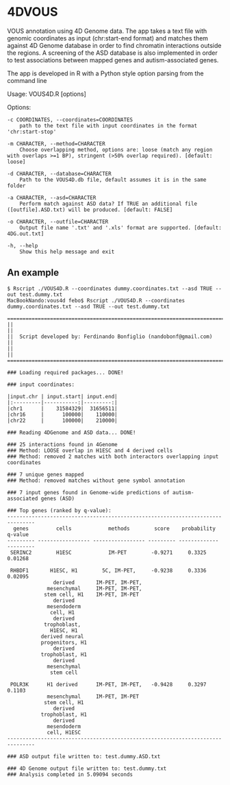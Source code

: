 # 4DVOUS
VOUS annotation using 4D Genome data.
The app takes a text file with genomic coordinates as input (chr:start-end format) and matches them against 4D Genome database in order to find chromatin interactions outside the regions. A screening of the ASD database is also implemented in order to test associations between mapped genes and autism-associated genes.

The app is developed in R with a Python style option parsing from the command line

Usage: VOUS4D.R [options]

Options:
	
	-c COORDINATES, --coordinates=COORDINATES
		path to the text file with input coordinates in the format 'chr:start-stop'

	-m CHARACTER, --method=CHARACTER
		Choose overlapping method, options are: loose (match any region with overlaps >=1 BP), stringent (>50% overlap required). [default: loose]

	-d CHARACTER, --database=CHARACTER
		Path to the VOUS4D.db file, default assumes it is in the same folder

	-a CHARACTER, --asd=CHARACTER
		Perform match against ASD data? If TRUE an additional file ([outfile].ASD.txt) will be produced. [default: FALSE]

	-o CHARACTER, --outfile=CHARACTER
		Output file name '.txt' and '.xls' format are supported. [default: 4DG.out.txt]

	-h, --help
		Show this help message and exit

## An example
```{shell}
$ Rscript ./VOUS4D.R --coordinates dummy.coordinates.txt --asd TRUE --out test.dummy.txt
MacBookNando:vous4d febo$ Rscript ./VOUS4D.R --coordinates dummy.coordinates.txt --asd TRUE --out test.dummy.txt

=======================================================================
||                                                                   ||
||  Script developed by: Ferdinando Bonfiglio (nandobonf@gmail.com)  ||
||                                                                   ||
=======================================================================

### Loading required packages... DONE!

### input coordinates:

|input.chr | input.start| input.end|
|:---------|-----------:|---------:|
|chr1      |    31584329|  31656511|
|chr16     |      100000|    110000|
|chr22     |      100000|    210000|

### Reading 4DGenome and ASD data... DONE!

### 25 interactions found in 4Genome
### Method: LOOSE overlap in H1ESC and 4 derived cells
### Method: removed 2 matches with both interactors overlapping input coordinates

### 7 unique genes mapped
### Method: removed matches without gene symbol annotation

### 7 input genes found in Genome-wide predictions of autism-associated genes (ASD) 

### Top genes (ranked by q-value):
-------------------------------------------------------------------------------
  genes         cells            methods        score    probability   q-value 
--------- ----------------- ----------------- --------- ------------- ---------
 SERINC2        H1ESC            IM-PET        -0.9271     0.3325      0.01268 

 RHBDF1       H1ESC, H1        5C, IM-PET,     -0.9238     0.3336      0.02095 
               derived       IM-PET, IM-PET,                                   
             mesenchymal     IM-PET, IM-PET,                                   
            stem cell, H1    IM-PET, IM-PET                                    
               derived                                                         
             mesendoderm                                                       
              cell, H1                                                         
               derived                                                         
            trophoblast,                                                       
              H1ESC, H1                                                        
           derived neural                                                      
           progenitors, H1                                                     
               derived                                                         
           trophoblast, H1                                                     
               derived                                                         
             mesenchymal                                                       
              stem cell                                                        

 POLR3K      H1 derived      IM-PET, IM-PET,   -0.9428     0.3297      0.1103  
             mesenchymal     IM-PET, IM-PET                                    
            stem cell, H1                                                      
               derived                                                         
           trophoblast, H1                                                     
               derived                                                         
             mesendoderm                                                       
             cell, H1ESC                                                       
-------------------------------------------------------------------------------

### ASD output file written to: test.dummy.ASD.txt 

### 4D Genome output file written to: test.dummy.txt 
### Analysis completed in 5.09094 seconds


```
